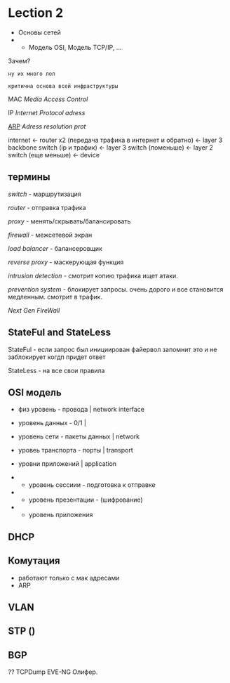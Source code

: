 # Lection 2

- Основы сетей
- - Модель OSI,  Модель TCP/IP, ...

Зачем?

 ```
 ну их много лол
 ```

 ```
 критична основа всей инфраструктуры
 ```


MAC *Media Access Control*

IP *Internet Protocol adress*

[ARP](https://ru.wikipedia.org/wiki/ARP) *Adress resolution prot*


<dope scheme>

internet
<- router x2 (передача трафика в интернет и обратно)
    <- layer 3 backbone switch (ip и трафик)
        <- layer 3 switch (поменьше)
            <- layer 2 switch (еще меньше)
                <- device

## термины

*switch*  - маршрутизация

*router*  -  отправка трафика

*proxy* - менять/скрывать/балансировать

*firewall* - межсетевой экран

*load balancer* -  балансеровщик

*reverse proxy* - маскерующая функция

*intrusion detection* - смотрит копию трафика ищет атаки.

*prevention system* - блокирует запросы. очень дорого и все становится медленным. смотрит в трафик.

*Next Gen FireWall*


## StateFul and StateLess

StateFul - если запрос был инициирован файервол запомнит это и не заблокирует когдп придет ответ

StateLess - на все свои правила

## OSI модель

- физ уровень - провода         | network interface
- уровень данных - 0/1          |

- уровень сети - пакеты данных  | network

- уровеь транспорта - порты     | transport

- уровни приложений             | application

- - уровень сессиии - подготовка к отправке
- - уровень презентации - (шифрование)
- - уровень приложения

## DHCP


## Комутация

- работают только с мак адресами
- ARP

## VLAN

## STP ()

## BGP

?? TCPDump EVE-NG Олифер. 

